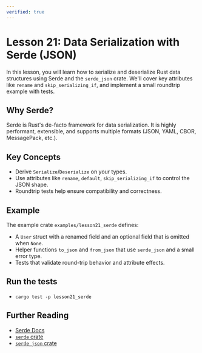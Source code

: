 ```yaml
---
verified: true
---
```


# Lesson 21: Data Serialization with Serde (JSON)

In this lesson, you will learn how to serialize and deserialize Rust data structures using Serde and the `serde_json` crate. We'll cover key attributes like `rename` and `skip_serializing_if`, and implement a small roundtrip example with tests.

## Why Serde?

Serde is Rust's de-facto framework for data serialization. It is highly performant, extensible, and supports multiple formats (JSON, YAML, CBOR, MessagePack, etc.).

## Key Concepts

- Derive `Serialize`/`Deserialize` on your types.
- Use attributes like `rename`, `default`, `skip_serializing_if` to control the JSON shape.
- Roundtrip tests help ensure compatibility and correctness.

## Example

The example crate `examples/lesson21_serde` defines:

- A `User` struct with a renamed field and an optional field that is omitted when `None`.
- Helper functions `to_json` and `from_json` that use `serde_json` and a small error type.
- Tests that validate round-trip behavior and attribute effects.

## Run the tests

- `cargo test -p lesson21_serde`

## Further Reading

- [Serde Docs](https://serde.rs/)
- [`serde` crate](https://crates.io/crates/serde)
- [`serde_json` crate](https://crates.io/crates/serde_json)
